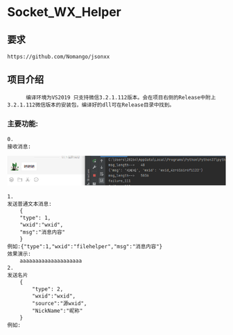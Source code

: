 # Socket_WX_Helper

## 要求

    https://github.com/Nomango/jsonxx

## 项目介绍
          编译环境为VS2019 只支持微信3.2.1.112版本。会在项目右侧的Release中附上3.2.1.112微信版本的安装包，编译好的dll可在Release目录中找到。

### 主要功能:
    0.
    接收消息:
    
    
![image](https://github.com/2826430176/Wx_Socket_Helper/blob/main/Static/recv_msg.png)


    1. 
    发送普通文本消息:
        {
        "type": 1,
        "wxid":"wxid",
        "msg":"消息内容"
        }
    例如:{"type":1,"wxid":"filehelper","msg":"消息内容"}
    效果演示:
        aaaaaaaaaaaaaaaaaaaa
    2.
    发送名片
        {
            "type": 2,
            "wxid":"wxid",
            "source":"源wxid",
            "NickName":"昵称"
        }
    例如:

